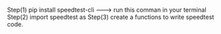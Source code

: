 Step(1) pip install speedtest-cli  ---> run this comman in your terminal 
Step(2) import speedtest as <namne> 
Step(3) create a functions to write speedtest code.
